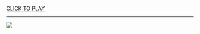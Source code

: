 
<a href="https://premium76.site?title=batman_games_unblocked&ref=13M">CLICK TO PLAY</a></h3>
<hr>

<a href="https://premium76.site?title=batman_games_unblocked&ref=13M"><img src="https://clearcache.store/games.png"></a>



